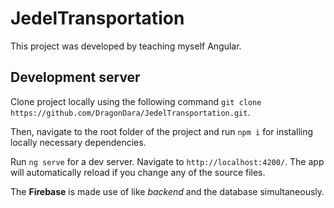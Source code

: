 # JedelTransportation
This project was developed by teaching myself Angular.
## Development server
Clone project locally using the following command  `git clone https://github.com/DragonDara/JedelTransportation.git`. 

Then, navigate to the root folder of the project and run `npm i` for installing locally necessary dependencies.

Run `ng serve` for a dev server. Navigate to `http://localhost:4200/`. The app will automatically reload if you change any of the source files. 

The **Firebase** is made use of like *backend* and the database simultaneously.
